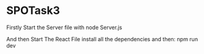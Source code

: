 # SPOTask3

Firstly Start the Server file with node Server.js

And then Start The React File 
install all the dependencies and then: npm run dev 
